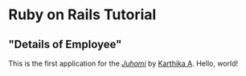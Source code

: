 # Ruby on Rails Tutorial

## "Details of Employee"

This is the first application for the
[*Juhomi*](https://www.juhomi.com)
by [Karthika A](karthikaamuralidharan1996@gmail.com). Hello, world!

